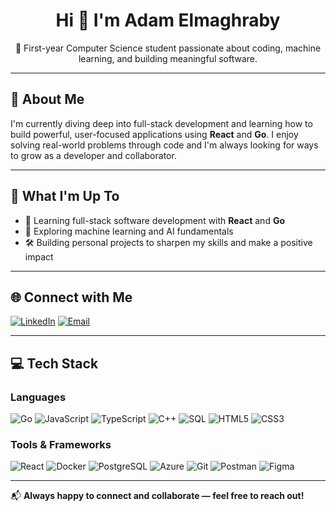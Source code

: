 <h1 align="center">Hi 👋 I'm Adam Elmaghraby</h1>

<p align="center">
  🚀 First-year Computer Science student passionate about coding, machine learning, and building meaningful software.
</p>

---

## 💫 About Me

I'm currently diving deep into full-stack development and learning how to build powerful, user-focused applications using **React** and **Go**. I enjoy solving real-world problems through code and I'm always looking for ways to grow as a developer and collaborator.

---

## 🚀 What I'm Up To

- 🔨 Learning full-stack software development with **React** and **Go**
- 🧠 Exploring machine learning and AI fundamentals
- 🛠️ Building personal projects to sharpen my skills and make a positive impact

---

## 🌐 Connect with Me

[![LinkedIn](https://img.shields.io/badge/LinkedIn-%230077B5.svg?style=for-the-badge&logo=linkedin&logoColor=white)](https://www.linkedin.com/in/adam-elmaghraby/)
[![Email](https://img.shields.io/badge/Email-%23D14836.svg?style=for-the-badge&logo=gmail&logoColor=white)](mailto:adamahmedelmaghraby@gmail.com)

---

## 💻 Tech Stack

### Languages
![Go](https://img.shields.io/badge/Go-%2300ADD8.svg?style=for-the-badge&logo=go&logoColor=white)
![JavaScript](https://img.shields.io/badge/JavaScript-%23323330.svg?style=for-the-badge&logo=javascript&logoColor=%23F7DF1E)
![TypeScript](https://img.shields.io/badge/TypeScript-%23007ACC.svg?style=for-the-badge&logo=typescript&logoColor=white)
![C++](https://img.shields.io/badge/C++-%2300599C.svg?style=for-the-badge&logo=cplusplus&logoColor=white)
![SQL](https://img.shields.io/badge/SQL-%2307405e.svg?style=for-the-badge&logo=postgresql&logoColor=white)
![HTML5](https://img.shields.io/badge/HTML5-%23E34F26.svg?style=for-the-badge&logo=html5&logoColor=white)
![CSS3](https://img.shields.io/badge/CSS3-%231572B6.svg?style=for-the-badge&logo=css3&logoColor=white)

### Tools & Frameworks
![React](https://img.shields.io/badge/React-%2320232a.svg?style=for-the-badge&logo=react&logoColor=%2361DAFB)
![Docker](https://img.shields.io/badge/Docker-%230db7ed.svg?style=for-the-badge&logo=docker&logoColor=white)
![PostgreSQL](https://img.shields.io/badge/PostgreSQL-316192?style=for-the-badge&logo=postgresql&logoColor=white)
![Azure](https://img.shields.io/badge/Azure-0078D4?style=for-the-badge&logo=microsoft-azure&logoColor=white)
![Git](https://img.shields.io/badge/Git-%23F05033.svg?style=for-the-badge&logo=git&logoColor=white)
![Postman](https://img.shields.io/badge/Postman-FF6C37?style=for-the-badge&logo=postman&logoColor=white)
![Figma](https://img.shields.io/badge/Figma-2596be?style=for-the-badge&logo=figma&logoColor=white)

---

📬 **Always happy to connect and collaborate — feel free to reach out!**

